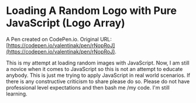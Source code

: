 # Loading A Random Logo with Pure JavaScript (Logo Array)

A Pen created on CodePen.io. Original URL: [https://codepen.io/valentinak/pen/rNopRoJ](https://codepen.io/valentinak/pen/rNopRoJ).

This is my attempt at loading random images with JavaScript. Now, I am still a novice when it comes to JavaScript so this is not an attempt to educate anybody. This is just me trying to apply JavaScript in real world scenarios. If there is any constructive criticism to share please do so. Please do not have professional level expectations and then bash me /my code. I'm still learning.